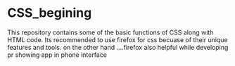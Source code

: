 # CSS_begining
This repository contains some of the basic functions of CSS along with HTML code. 
Its recommended to use firefox for css becuase of their unique features and tools.
on the other hand ....firefox also helpful while developing pr showing app in phone interface 



